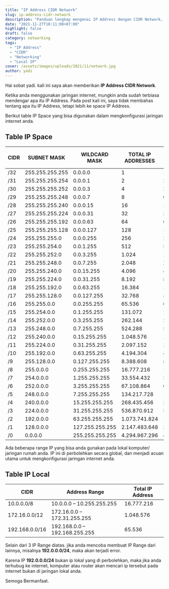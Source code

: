 ```yaml
---
title: "IP Address CIDR Network"
slug: ip-address-cidr-network
description: "Panduan lengkap mengenai IP Address dengan CIDR Network, mencakup penjelasan, tabel IP space, dan aturan IP lokal."
date: "2021-11-27T10:11:00+07:00"
highlight: false
draft: false
category: networking
tags:
  - "IP Address"
  - "CIDR"
  - "Networking"
  - "Local IP"
cover: /assets/images/uploads/2021/11/network.jpg
author: yadi
---
```


Hai sobat yadi. kali ini saya akan memberikan **IP Address CIDR Network**.

Ketika anda menggunakan jaringan internet, mungkin anda sudah terbiasa mendengar apa itu IP Address. Pada post kali ini, saya tidak membahas tentang apa itu IP Address, tetapi lebih ke space IP Address.

Berikut table IP Space yang bisa digunakan dalam mengkonfigurasi jaringan internet anda.


## Table IP Space

| CIDR | SUBNET MASK     | WILDCARD MASK   | TOTAL IP ADDRESSES | TOTAL USABLE IP ADDRESSES |
| ---- | --------------- | --------------- | ------------------ | ------------------------- |
| /32  | 255.255.255.255 | 0.0.0.0         | 1                  | 1                         |
| /31  | 255.255.255.254 | 0.0.0.1         | 2                  | 2*                        |
| /30  | 255.255.255.252 | 0.0.0.3         | 4                  | 2                         |
| /29  | 255.255.255.248 | 0.0.0.7         | 8                  | 6                         |
| /28  | 255.255.255.240 | 0.0.0.15        | 16                 | 14                        |
| /27  | 255.255.255.224 | 0.0.0.31        | 32                 | 30                        |
| /26  | 255.255.255.192 | 0.0.0.63        | 64                 | 62                        |
| /25  | 255.255.255.128 | 0.0.0.127       | 128                | 126                       |
| /24  | 255.255.255.0   | 0.0.0.255       | 256                | 254                       |
| /23  | 255.255.254.0   | 0.0.1.255       | 512                | 510                       |
| /22  | 255.255.252.0   | 0.0.3.255       | 1.024              | 1.022                     |
| /21  | 255.255.248.0   | 0.0.7.255       | 2.048              | 2.046                     |
| /20  | 255.255.240.0   | 0.0.15.255      | 4.096              | 4.094                     |
| /19  | 255.255.224.0   | 0.0.31.255      | 8.192              | 8.190                     |
| /18  | 255.255.192.0   | 0.0.63.255      | 16.384             | 16.382                    |
| /17  | 255.255.128.0   | 0.0.127.255     | 32.768             | 32.766                    |
| /16  | 255.255.0.0     | 0.0.255.255     | 65.536             | 65.534                    |
| /15  | 255.254.0.0     | 0.1.255.255     | 131.072            | 131.070                   |
| /14  | 255.252.0.0     | 0.3.255.255     | 262.144            | 262.142                   |
| /13  | 255.248.0.0     | 0.7.255.255     | 524.288            | 524.286                   |
| /12  | 255.240.0.0     | 0.15.255.255    | 1.048.576          | 1.048.574                 |
| /11  | 255.224.0.0     | 0.31.255.255    | 2.097.152          | 2.097.150                 |
| /10  | 255.192.0.0     | 0.63.255.255    | 4.194.304          | 4.194.302                 |
| /9   | 255.128.0.0     | 0.127.255.255   | 8.388.608          | 8.388.606                 |
| /8   | 255.0.0.0       | 0.255.255.255   | 16.777.216         | 16.777.214                |
| /7   | 254.0.0.0       | 1.255.255.255   | 33.554.432         | 33.554.430                |
| /6   | 252.0.0.0       | 3.255.255.255   | 67.108.864         | 67.108.862                |
| /5   | 248.0.0.0       | 7.255.255.255   | 134.217.728        | 134.217.726               |
| /4   | 240.0.0.0       | 15.255.255.255  | 268.435.456        | 268.435.454               |
| /3   | 224.0.0.0       | 31.255.255.255  | 536.870.912        | 536.870.910               |
| /2   | 192.0.0.0       | 63.255.255.255  | 1.073.741.824      | 1.073.741.822             |
| /1   | 128.0.0.0       | 127.255.255.255 | 2.147.483.648      | 2.147.483.646             |
| /0   | 0.0.0.0         | 255.255.255.255 | 4.294.967.296      | 4.294.967.294             |

Ada beberapa range IP yang bisa anda gunakan pada lokal komputer/ jaringan rumah anda. IP ini di perbolehkan secara global, dan menjadi acuan utama untuk mengkonfigurasi jaringan internet anda.

## Table IP Local

| CIDR           | Address Range                 | Total IP Address |
| -------------- | ----------------------------- | ---------------- |
| 10.0.0.0/8     | 10.0.0.0 – 10.255.255.255     | 16.777.216       |
| 172.16.0.0/12  | 172.16.0.0 – 172.31.255.255   | 1.048.576        |
| 192.168.0.0/16 | 192.168.0.0 – 192.168.255.255 | 65.536           |

Selain dari 3 IP Range diatas. jika anda mencoba membuat IP Range dari lainnya, misalnya **192.0.0.0/24**, maka akan terjadi error.

Karena IP **192.0.0.0/24** bukan ip lokal yang di perbolehkan, maka jika anda terhubug ke internet, komputer atau router akan mencari ip tersebut pada internet bukan di jaringan lokal anda.

Semoga Bermanfaat.
